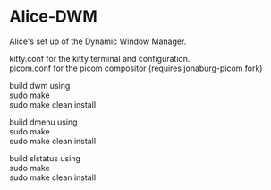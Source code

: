 # Alice-DWM

Alice's set up of the Dynamic Window Manager.

kitty.conf for the kitty terminal and configuration.  
picom.conf for the picom compositor (requires jonaburg-picom fork)

build dwm using  
sudo make  
sudo make clean install  

build dmenu using  
sudo make  
sudo make clean install  

build slstatus using  
sudo make  
sudo make clean install  
